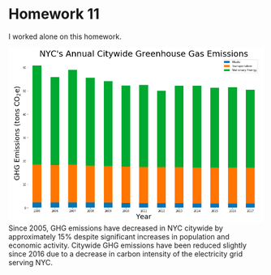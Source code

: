 # Homework 11
I worked alone on this homework.

<img src="NYC_GHG.png">
Since 2005, GHG emissions have decreased in NYC citywide
by approximately 15% despite significant increases in
population and economic activity. Citywide GHG emissions have
been reduced slightly since 2016 due to a decrease in carbon
intensity of the electricity grid serving NYC.